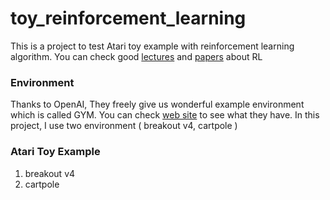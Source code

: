 # toy_reinforcement_learning
This is a project to test Atari toy example with reinforcement learning algorithm. You can check good [lectures](https://www.youtube.com/watch?v=2pWv7GOvuf0&t=7s) and [papers](http://www0.cs.ucl.ac.uk/staff/d.silver/web/Teaching.html) about RL

### Environment
Thanks to OpenAI, They freely give us wonderful example environment which is called GYM. You can check [web site](https://gym.openai.com/) to see what they have. In this project, I use two environment ( breakout v4, cartpole )

### Atari Toy Example
1. breakout v4
2. cartpole
